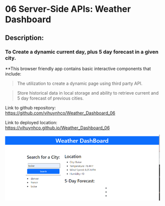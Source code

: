 # 06 Server-Side APIs: Weather Dashboard


## Description:
### To Create a dynamic current day, plus 5 day forecast in a given city.


**This browser friendly app contains basic interactive components that include:


>The utilization to create a dynamic page using third party API.


>Store historical data in local storage and ability to retrieve current and 5 day forecast of previous cities.


Link to github repository:
https://github.com/vihuynhco/Weather_Dashboard_06

Link to deployed location: 
https://vihuynhco.github.io/Weather_Dashboard_06



![Screenshot of App.](./Assets/image.png)
